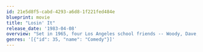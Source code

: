 ```yaml
---
id: 21e5d8f5-cabd-4293-a6d8-1f221fed484e
blueprint: movie
title: "Losin' It"
release_date: '1983-04-08'
overview: "Set in 1965, four Los Angeles school friends -- Woody, Dave, Spider and Wendell -- go on a series of misadventures when they head to Tijuana, Mexico, for a night of cruisin', causing trouble, and to lose their virginity."
genres: '[{"id": 35, "name": "Comedy"}]'
---
```

